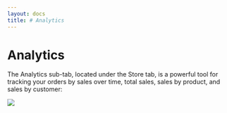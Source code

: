 ```yaml
---
layout: docs
title: # Analytics
---
```


# Analytics

The Analytics sub-tab, located under the Store tab, is a powerful tool
for tracking your orders by sales over time, total sales, sales by
product, and sales by customer:

![](assets/images/screenshots/ecommerce/sales_tab.png)
